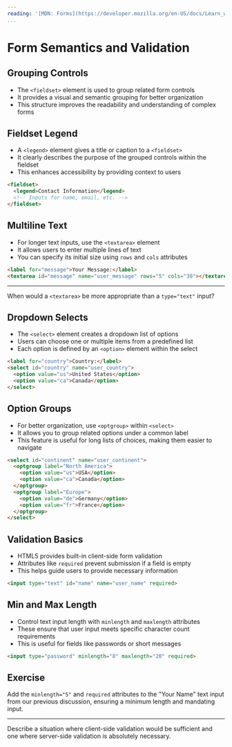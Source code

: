 ```yaml
---
reading: '[MDN: Forms](https://developer.mozilla.org/en-US/docs/Learn_web_development/Core/Structuring_content/HTML_forms)'
...
```


# Form Semantics and Validation

## Grouping Controls

- The `<fieldset>` element is used to group related form controls
- It provides a visual and semantic grouping for better organization
- This structure improves the readability and understanding of complex forms

## Fieldset Legend

- A `<legend>` element gives a title or caption to a `<fieldset>`
- It clearly describes the purpose of the grouped controls within the fieldset
- This enhances accessibility by providing context to users

```html
<fieldset>
  <legend>Contact Information</legend>
  <!-- Inputs for name, email, etc. -->
</fieldset>
```

## Multiline Text

- For longer text inputs, use the `<textarea>` element
- It allows users to enter multiple lines of text
- You can specify its initial size using `rows` and `cols` attributes

```html
<label for="message">Your Message:</label>
<textarea id="message" name="user_message" rows="5" cols="30"></textarea>
```

---

When would a `<textarea>` be more appropriate than a `type="text"` input?

## Dropdown Selects

- The `<select>` element creates a dropdown list of options
- Users can choose one or multiple items from a predefined list
- Each option is defined by an `<option>` element within the select

```html
<label for="country">Country:</label>
<select id="country" name="user_country">
  <option value="us">United States</option>
  <option value="ca">Canada</option>
</select>
```

## Option Groups

- For better organization, use `<optgroup>` within `<select>`
- It allows you to group related options under a common label
- This feature is useful for long lists of choices, making them easier to navigate

```html
<select id="continent" name="user_continent">
  <optgroup label="North America">
    <option value="us">USA</option>
    <option value="ca">Canada</option>
  </optgroup>
  <optgroup label="Europe">
    <option value="de">Germany</option>
    <option value="fr">France</option>
  </optgroup>
</select>
```

## Validation Basics

- HTML5 provides built-in client-side form validation
- Attributes like `required` prevent submission if a field is empty
- This helps guide users to provide necessary information

```html
<input type="text" id="name" name="user_name" required>
```

## Min and Max Length

- Control text input length with `minlength` and `maxlength` attributes
- These ensure that user input meets specific character count requirements
- This is useful for fields like passwords or short messages

```html
<input type="password" minlength="8" maxlength="20" required>
```

## Exercise

Add the `minlength="5"` and `required` attributes to the "Your Name" text input from our previous discussion, ensuring a minimum length and mandating input.

---

Describe a situation where client-side validation would be sufficient and one where server-side validation is absolutely necessary.
